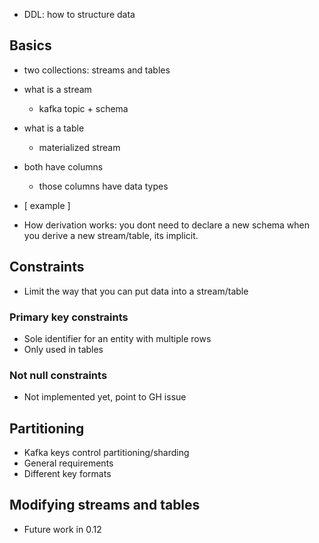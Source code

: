 - DDL: how to structure data

##  Basics

- two collections: streams and tables
- what is a stream
  - kafka topic + schema
- what is a table
  - materialized stream
- both have columns
  - those columns have data types

- [ example ]

- How derivation works: you dont need to declare a new schema when you derive a new stream/table, its implicit.

## Constraints

- Limit the way that you can put data into a stream/table

### Primary key constraints

- Sole identifier for an entity with multiple rows
- Only used in tables

### Not null constraints

- Not implemented yet, point to GH issue

## Partitioning

- Kafka keys control partitioning/sharding
- General requirements
- Different key formats

## Modifying streams and tables

- Future work in 0.12